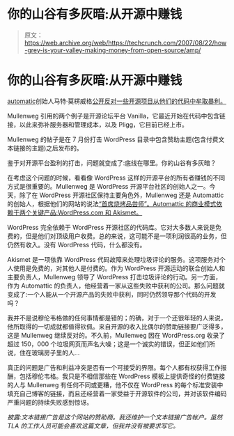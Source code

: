 # 你的山谷有多灰暗:从开源中赚钱

> 原文：<https://web.archive.org/web/https://techcrunch.com/2007/08/22/how-grey-is-your-valley-making-money-from-open-source/amp/>

# 你的山谷有多灰暗:从开源中赚钱

[](https://web.archive.org/web/20160910104554/http://www.wordpress.com/)[automatic](https://web.archive.org/web/20160910104554/http://www.automattic.com/)创始人马特·莫楞威格[公开反对一些开源项目从他们的代码中牟取暴利。](https://web.archive.org/web/20160910104554/http://photomatt.net/2007/08/21/vanilla-sponsored-links/)

Mullenweg 引用的两个例子是开源论坛平台 Vanilla，它最近开始在代码中包含链接，以此来弥补服务器和管理成本，以及 Pligg，它目前已经上市。

Mullenweg 的帖子是在 7 月份打击 WordPress 目录中包含赞助主题(包含付费文本链接的主题)之后发布的。

鉴于对开源平台盈利的打击，问题就变成了:底线在哪里。你的山谷有多灰暗？

在考虑这个问题的时候，看看像 WordPress 这样的开源平台的所有者赚钱的不同方式是很重要的。Mullenweg 是 WordPress 开源平台社区的创始人之一。今天，除了在 WordPress 开源社区保持主要角色外，Mullenweg 还是 Automattic 的创始人，根据他们的网站的说法[“首席烧烤品尝师”。Automattic 的商业模式依赖于两个关键产品:WordPress.com 和 Akismet。](https://web.archive.org/web/20160910104554/http://automattic.com/about/)

WordPress 完全依赖于 WordPress 开源社区的代码库。它对大多数人来说是免费的，但是他们对顶级用户收费。总的来说，这可能不是一项利润很高的业务，但仍然有收入。没有 WordPress 代码，什么都没有。

Akismet 是一项依靠 WordPress 代码故障来处理垃圾评论的服务。这项服务对个人使用是免费的，对其他人是付费的。作为 WordPress 开源运动的联合创始人和主要负责人，Mullenweg 领导了 WordPress 打击垃圾评论的行动。另一方面，作为 Automattic 的负责人，他经营着一家从这些失败中获利的公司。那么问题就变成了:一个人能从一个开源产品的失败中获利，同时仍然领导那个代码的开发吗？

我并不是说穆伦韦格做的任何事情都是错的；的确，对于一个还很年轻的人来说，他所取得的一切成就都值得钦佩。来自开源的收入比偶尔的赞助链接要广泛得多，这是 Mullenweg 继续反对的。不久前，Mullenweg 因在 WordPress.org 收录了超过 150，000 个垃圾网页而声名大噪；这是一个诚实的错误，但正如他们所说，住在玻璃房子里的人…

真正的问题是广告和利益冲突是否有一个可接受的界限。每个人都有权获得工作报酬，包括穆伦韦格。我只是不相信那些在 WordPress 模板上提供奇怪的付费链接的人与 Mullenweg 有任何不同或更糟，他不仅在 WordPress 的每个标准安装中填充自己博客的链接，而且还经营着一家受益于开源软件的公司，并对该软件编码严重问题的持续失败感到惊讶。

*披露:文本链接广告是这个网站的赞助商。我还维护一个文本链接广告帐户。虽然 TLA 的工作人员可能会喜欢这篇文章，但我并没有被要求写它。*
